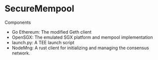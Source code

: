 # SecureMempool

Components
- Go Ethereum: The modified Geth client
- OpenSGX: The emulated SGX platform and mempool implementation
- launch.py: A TEE launch script
- NodeMng: A rust client for initializing and managing the consensus network.
